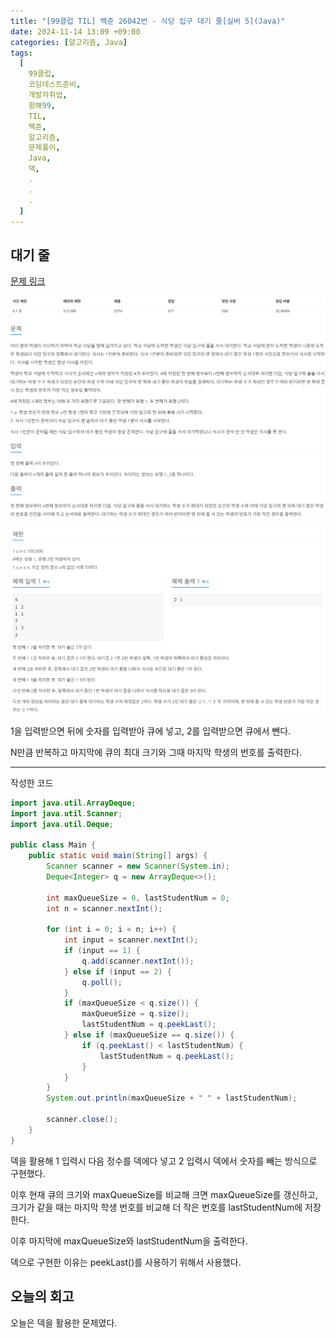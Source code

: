 ```yaml
---
title: "[99클럽 TIL] 백준 26042번 - 식당 입구 대기 줄[실버 5](Java)"
date: 2024-11-14 13:09 +09:00
categories: [알고리즘, Java]
tags:
  [
    99클럽,
    코딩테스트준비,
    개발자취업,
    항해99,
    TIL,
    백준,
    알고리즘,
    문제풀이,
    Java,
    덱,
    .
    .
    .
  ]
---
```


## 대기 줄 

[문제 링크](https://www.acmicpc.net/problem/26042)

![문제 설명](https://github.com/jungi0531/images/blob/main/algorithm_99club_19_01.png?raw=true)

![문제 설명](https://github.com/jungi0531/images/blob/main/algorithm_99club_19_02.png?raw=true)

1을 입력받으면 뒤에 숫자를 입력받아 큐에 넣고, 2를 입력받으면 큐에서 뺀다.

N만큼 반복하고 마지막에 큐의 최대 크기와 그때 마지막 학생의 번호를 출력한다.

---

작성한 코드

```java
import java.util.ArrayDeque;
import java.util.Scanner;
import java.util.Deque;

public class Main {
    public static void main(String[] args) {
        Scanner scanner = new Scanner(System.in);
        Deque<Integer> q = new ArrayDeque<>();

        int maxQueueSize = 0, lastStudentNum = 0;
        int n = scanner.nextInt();

        for (int i = 0; i < n; i++) {
            int input = scanner.nextInt();
            if (input == 1) {
                q.add(scanner.nextInt());
            } else if (input == 2) {
                q.poll();
            }
            if (maxQueueSize < q.size()) {
                maxQueueSize = q.size();
                lastStudentNum = q.peekLast();
            } else if (maxQueueSize == q.size()) {
                if (q.peekLast() < lastStudentNum) {
                    lastStudentNum = q.peekLast();
                }
            }
        }
        System.out.println(maxQueueSize + " " + lastStudentNum);

        scanner.close();
    }
}
```

덱을 활용해 1 입력시 다음 정수를 덱에다 넣고 2 입력시 덱에서 숫자를 빼는 방식으로 구현했다. 

이후 현재 큐의 크기와 maxQueueSize를 비교해 크면 maxQueueSize를 갱신하고, 크기가 같을 때는 마지막 학생 번호를 비교해 더 작은 번호를 lastStudentNum에 저장한다.

이후 마지막에 maxQueueSize와 lastStudentNum을 출력한다.

덱으로 구현한 이유는 peekLast()를 사용하기 위해서 사용했다.

## 오늘의 회고

오늘은 덱을 활용한 문제였다.